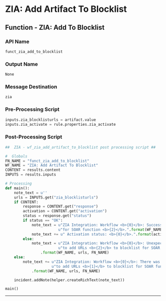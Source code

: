 <!--
    DO NOT MANUALLY EDIT THIS FILE
    THIS FILE IS AUTOMATICALLY GENERATED WITH resilient-circuits codegen
-->

# ZIA: Add Artifact To Blocklist

## Function - ZIA: Add To Blocklist

### API Name
`funct_zia_add_to_blocklist`

### Output Name
`None`

### Message Destination
`zia`

### Pre-Processing Script
```python
inputs.zia_blocklisturls = artifact.value
inputs.zia_activate = rule.properties.zia_activate
```

### Post-Processing Script
```python
##  ZIA - wf_zia_add_artifact_to_blocklist post processing script ##

#  Globals
FN_NAME = "funct_zia_add_to_blocklist"
WF_NAME = "ZIA: Add Artifact To Blocklist"
CONTENT = results.content
INPUTS = results.inputs

# Processing
def main():
    note_text = u''
    urls = INPUTS.get("zia_blocklisturls")
    if CONTENT:
        response = CONTENT.get("response")
        activation = CONTENT.get("activation")
        status = response.get("status")
        if status == "OK":
            note_text = u"ZIA Integration: Workflow <b>{0}</b>: Successfully added URLs <b>{1}</b> to blocklist " \
                        u"for SOAR function <b>{2}</b>.".format(WF_NAME, urls, FN_NAME)
            note_text += u" Activation status: <b>{0}</b>.".format(activation["status"])
        else:
            note_text = u"ZIA Integration: Workflow <b>{0}</b>: Unexpected status <b>{1}</b> returned while attempting " \
                        u"to add URLs <b>{2}</b> to blocklist for SOAR function <b>{2}</b>."\
                .format(WF_NAME, urls, FN_NAME)
    else:
        note_text += u"ZIA Integration: Workflow <b>{0}</b>: There was <b>no</b> result returned while attempting " \
                     u"to add URLs <b>{1}</b> to blocklist for SOAR function <b>{2}</b>."\
            .format(WF_NAME, urls, FN_NAME)

    incident.addNote(helper.createRichText(note_text))

main()

```

---

